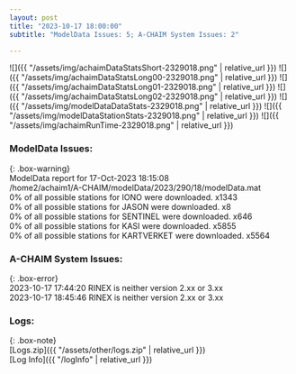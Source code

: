 ```yaml
---
layout: post
title: "2023-10-17 18:00:00"
subtitle: "ModelData Issues: 5; A-CHAIM System Issues: 2"

---
```


![]({{ "/assets/img/achaimDataStatsShort-2329018.png" | relative_url }})
![]({{ "/assets/img/achaimDataStatsLong00-2329018.png" | relative_url }})
![]({{ "/assets/img/achaimDataStatsLong01-2329018.png" | relative_url }})
![]({{ "/assets/img/achaimDataStatsLong02-2329018.png" | relative_url }})
![]({{ "/assets/img/modelDataDataStats-2329018.png" | relative_url }})
![]({{ "/assets/img/modelDataStationStats-2329018.png" | relative_url }})
![]({{ "/assets/img/achaimRunTime-2329018.png" | relative_url }})


### ModelData Issues:  
  
{: .box-warning}  
 ModelData report for 17-Oct-2023 18:15:08   
 /home2/achaim1/A-CHAIM/modelData/2023/290/18/modelData.mat   
 0% of all possible stations for IONO were downloaded. x1343   
 0% of all possible stations for JASON were downloaded. x8   
 0% of all possible stations for SENTINEL were downloaded. x646   
 0% of all possible stations for KASI were downloaded. x5855   
 0% of all possible stations for KARTVERKET were downloaded. x5564   
  
### A-CHAIM System Issues:  
  
{: .box-error}  
2023-10-17 17:44:20 RINEX is neither version 2.xx or 3.xx  
2023-10-17 18:45:46 RINEX is neither version 2.xx or 3.xx  

### Logs:  
  
{: .box-note}  
[Logs.zip]({{ "/assets/other/logs.zip" | relative_url }})  
[Log Info]({{ "/logInfo" | relative_url }})  
